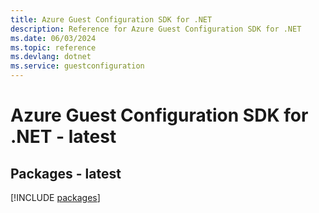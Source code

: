 ```yaml
---
title: Azure Guest Configuration SDK for .NET
description: Reference for Azure Guest Configuration SDK for .NET
ms.date: 06/03/2024
ms.topic: reference
ms.devlang: dotnet
ms.service: guestconfiguration
---
```

# Azure Guest Configuration SDK for .NET - latest
## Packages - latest
[!INCLUDE [packages](guest-configuration-index.md)]